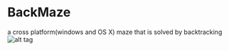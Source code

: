 # BackMaze
a cross platform(windows and OS X) maze that is solved by backtracking
![alt tag](https://raw.github.com/valvy/BackMaze/master/backmaze.jpg)

